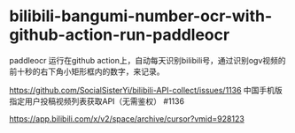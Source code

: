 # bilibili-bangumi-number-ocr-with-github-action-run-paddleocr
paddleocr 运行在github action上，自动每天识别bilibili号，通过识别ogv视频的前十秒的右下角小矩形框内的数字，来记录。

https://github.com/SocialSisterYi/bilibili-API-collect/issues/1136
中国手机版指定用户投稿视频列表获取API（无需鉴权） #1136

https://app.bilibili.com/x/v2/space/archive/cursor?vmid=928123
